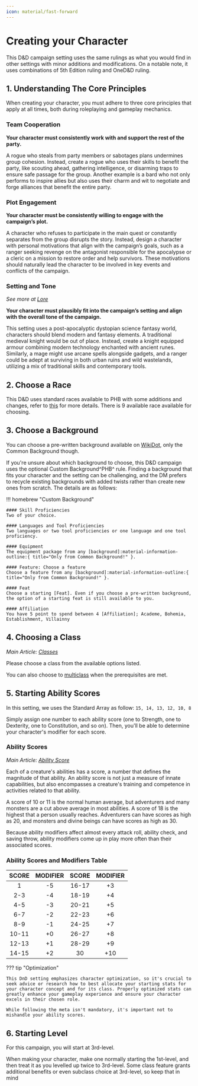 ```yaml
---
icon: material/fast-forward
---
```


# Creating your Character
This D&D campaign setting uses the same rulings as what you would find in other settings with minor additions and modifications. On a notable note, it uses combinations of 5th Edition ruling and OneD&D ruling.

## 1. Understanding The Core Principles

When creating your character, you must adhere to three core principles that apply at all times, both during roleplaying and gameplay mechanics.

### Team Cooperation

**Your character must consistently work with and support the rest of the party.**

A rogue who steals from party members or sabotages plans undermines group cohesion. Instead, create a rogue who uses their skills to benefit the party, like scouting ahead, gathering intelligence, or disarming traps to ensure safe passage for the group. Another example is a bard who not only performs to inspire allies but also uses their charm and wit to negotiate and forge alliances that benefit the entire party.

### Plot Engagement

**Your character must be consistently willing to engage with the campaign’s plot.**

A character who refuses to participate in the main quest or constantly separates from the group disrupts the story. Instead, design a character with personal motivations that align with the campaign’s goals, such as a ranger seeking revenge on the antagonist responsible for the apocalypse or a cleric on a mission to restore order and help survivors. These motivations should naturally lead the character to be involved in key events and conflicts of the campaign.

### Setting and Tone

*See more at [Lore](../lore/index.md)*

**Your character must plausibly fit into the campaign’s setting and align with the overall tone of the campaign.**

This setting uses a post-apocalyptic dystopian science fantasy world, characters should blend modern and fantasy elements. A traditional medieval knight would be out of place. Instead, create a knight equipped armour combining modern technology enchanted with ancient runes. Similarly, a mage might use arcane spells alongside gadgets, and a ranger could be adept at surviving in both urban ruins and wild wastelands, utilizing a mix of traditional skills and contemporary tools.

## 2. Choose a Race
This D&D uses standard races available to PHB with some additions and changes, refer to [this](../character-creation/race/race.md) for more details. There is 9 available race available for choosing.

## 3. Choose a Background
You can choose a pre-written background available on [WikiDot](http://dnd5e.wikidot.com/#toc3), only the Common Background though. 

If you're unsure about which background to choose, this D&D campaign uses the optional Custom Background^PHB^ rule. Finding a background that fits your character and the setting can be challenging, and the DM prefers to recycle existing backgrounds with added twists rather than create new ones from scratch. The details are as follows:

!!! homebrew "Custom Background"

    #### Skill Proficiencies
    Two of your choice.  

    #### Languages and Tool Proficiencies
    Two languages or two tool proficiencies or one language and one tool proficiency.  
    
    #### Equipment
    The equipment package from any [background]:material-information-outline:{ title="Only from Common Background!" }.

    #### Feature: Choose a feature
    Choose a feature from any [background]:material-information-outline:{ title="Only from Common Background!" }.

    #### Feat
    Choose a starting [Feat]. Even if you choose a pre-written background, the option of a starting feat is still available to you.

    #### Affiliation
    You have 5 point to spend between 4 [Affiliation]; Academe, Bohemia, Establishment, Villainny

[background]: http://dnd5e.wikidot.com/#toc3
[feat]: feat/feat-starting.md
[Affiliation]: ../gameplay/homebrew/affiliation.md

## 4. Choosing a Class
*Main Article: [Classes](../character-creation/classes.md)*

Please choose a class from the available options listed.

You can also choose to [multiclass](../gameplay/multiclassing.md) when the prerequisites are met.

## 5. Starting Ability Scores
In this setting, we uses the Standard Array as follow: `15, 14, 13, 12, 10, 8`

Simply assign one number to each ability score (one to Strength, one to Dexterity, one to Constitution, and so on). Then, you'll be able to determine your character's modifier for each score.

### Ability Scores
*Main Article: [Ability Score](../character-creation/ability-scores/index.md)*

Each of a creature's abilities has a score, a number that defines the magnitude of that ability. An ability score is not just a measure of innate capabilities, but also encompasses a creature's training and competence in activities related to that ability.

A score of 10 or 11 is the normal human average, but adventurers and many monsters are a cut above average in most abilities. A score of 18 is the highest that a person usually reaches. Adventurers can have scores as high as 20, and monsters and divine beings can have scores as high as 30.

Because ability modifiers affect almost every attack roll, ability check, and saving throw, ability modifiers come up in play more often than their associated scores.

### Ability Scores and Modifiers Table

| **SCORE** | **MODIFIER** | **SCORE** | **MODIFIER** |
| :-: | :-: | :-: | :-: |
| 1 | -5 | 16-17 | +3 |
| 2-3 | -4 | 18-19 | +4 |
| 4-5 | -3 | 20-21 | +5 |
| 6-7 | -2 | 22-23 | +6 |
| 8-9 | -1 | 24-25 | +7 |
| 10-11 | +0 | 26-27 | +8 |
| 12-13 | +1 | 28-29 | +9 |
| 14-15 | +2 | 30 | +10 |

??? tip "Optimization"

    This DnD setting emphasizes character optimization, so it's crucial to seek advice or research how to best allocate your starting stats for your character concept and for its class. Properly optimized stats can greatly enhance your gameplay experience and ensure your character excels in their chosen role.

    While following the meta isn't mandatory, it's important not to mishandle your ability scores.

## 6. Starting Level
For this campaign, you will start at 3rd-level. 

When making your character, make one normally starting the 1st-level, and then treat it as you levelled up twice to 3rd-level. Some class feature grants additional benefits or even subclass choice at 3rd-level, so keep that in mind